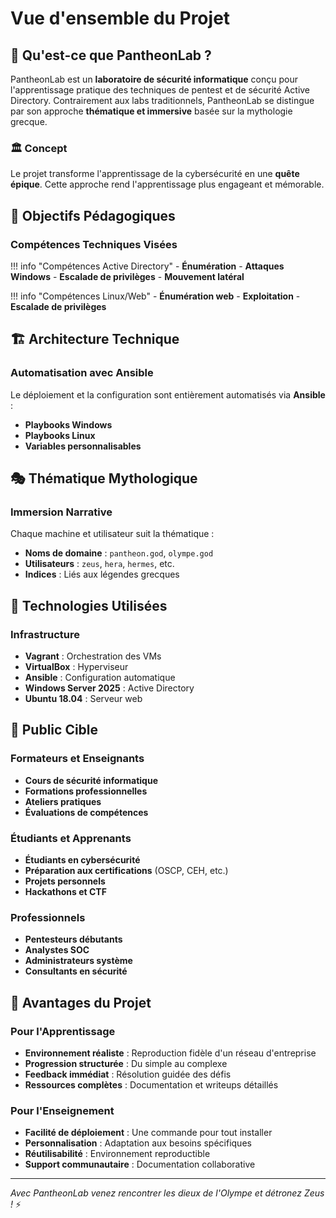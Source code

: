 # Vue d'ensemble du Projet

## 🎯 Qu'est-ce que PantheonLab ?

PantheonLab est un **laboratoire de sécurité informatique** conçu pour l'apprentissage pratique des techniques de pentest et de sécurité Active Directory. Contrairement aux labs traditionnels, PantheonLab se distingue par son approche **thématique et immersive** basée sur la mythologie grecque.

### 🏛️ Concept

Le projet transforme l'apprentissage de la cybersécurité en une **quête épique**. Cette approche rend l'apprentissage plus engageant et mémorable.

## 🌟 Objectifs Pédagogiques

### Compétences Techniques Visées

!!! info "Compétences Active Directory"
    - **Énumération**
    - **Attaques Windows**
    - **Escalade de privilèges**
    - **Mouvement latéral** 

!!! info "Compétences Linux/Web"
    - **Énumération web**
    - **Exploitation** 
    - **Escalade de privilèges** 


## 🏗️ Architecture Technique

### Automatisation avec Ansible

Le déploiement et la configuration sont entièrement automatisés via **Ansible** :

- **Playbooks Windows** 
- **Playbooks Linux** 
- **Variables personnalisables** 

## 🎭 Thématique Mythologique
### Immersion Narrative

Chaque machine et utilisateur suit la thématique :

- **Noms de domaine** : `pantheon.god`, `olympe.god`
- **Utilisateurs** : `zeus`, `hera`, `hermes`, etc.
- **Indices** : Liés aux légendes grecques

## 🔧 Technologies Utilisées

### Infrastructure

- **Vagrant** : Orchestration des VMs
- **VirtualBox** : Hyperviseur
- **Ansible** : Configuration automatique
- **Windows Server 2025** : Active Directory
- **Ubuntu 18.04** : Serveur web

## 🎯 Public Cible

### Formateurs et Enseignants

- **Cours de sécurité informatique**
- **Formations professionnelles**
- **Ateliers pratiques**
- **Évaluations de compétences**

### Étudiants et Apprenants

- **Étudiants en cybersécurité**
- **Préparation aux certifications** (OSCP, CEH, etc.)
- **Projets personnels**
- **Hackathons et CTF**

### Professionnels

- **Pentesteurs débutants**
- **Analystes SOC**
- **Administrateurs système**
- **Consultants en sécurité**

## 🚀 Avantages du Projet

### Pour l'Apprentissage

- **Environnement réaliste** : Reproduction fidèle d'un réseau d'entreprise
- **Progression structurée** : Du simple au complexe
- **Feedback immédiat** : Résolution guidée des défis
- **Ressources complètes** : Documentation et writeups détaillés

### Pour l'Enseignement

- **Facilité de déploiement** : Une commande pour tout installer
- **Personnalisation** : Adaptation aux besoins spécifiques
- **Réutilisabilité** : Environnement reproductible
- **Support communautaire** : Documentation collaborative

---

*Avec PantheonLab venez rencontrer les dieux de l'Olympe et détronez Zeus !* ⚡ 

